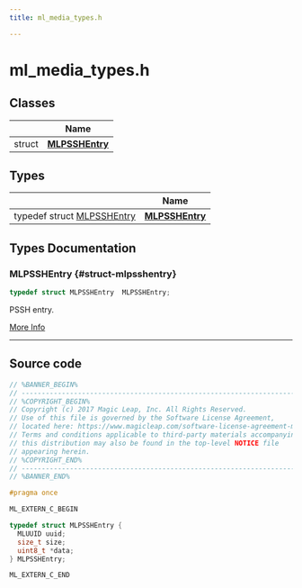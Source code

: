 ```yaml
---
title: ml_media_types.h

---
```


# ml_media_types.h



## Classes

|                | Name           |
| -------------- | -------------- |
| struct | **[MLPSSHEntry](/versioned_docs/version-22-Feb-2023/api-ref/api/Modules/group___media_player/struct_m_l_p_s_s_h_entry.md)**  |

## Types

|                | Name           |
| -------------- | -------------- |
| typedef struct [MLPSSHEntry](/versioned_docs/version-22-Feb-2023/api-ref/api/Modules/group___media_player/struct_m_l_p_s_s_h_entry.md) | **[MLPSSHEntry](/versioned_docs/version-22-Feb-2023/api-ref/api/Modules/group___media_player/group___media_player.md#struct-mlpsshentry)**  |


## Types Documentation

### MLPSSHEntry {#struct-mlpsshentry}

```cpp
typedef struct MLPSSHEntry  MLPSSHEntry;
```


PSSH entry. 



[More Info](/versioned_docs/version-22-Feb-2023/api-ref/api/Modules/group___media_player/struct_m_l_p_s_s_h_entry.md)



-----------




## Source code

```cpp
// %BANNER_BEGIN%
// ---------------------------------------------------------------------
// %COPYRIGHT_BEGIN%
// Copyright (c) 2017 Magic Leap, Inc. All Rights Reserved.
// Use of this file is governed by the Software License Agreement,
// located here: https://www.magicleap.com/software-license-agreement-ml2
// Terms and conditions applicable to third-party materials accompanying
// this distribution may also be found in the top-level NOTICE file
// appearing herein.
// %COPYRIGHT_END%
// ---------------------------------------------------------------------
// %BANNER_END%

#pragma once

ML_EXTERN_C_BEGIN

typedef struct MLPSSHEntry {
  MLUUID uuid;
  size_t size;
  uint8_t *data;
} MLPSSHEntry;

ML_EXTERN_C_END
```




